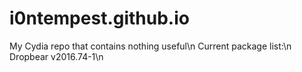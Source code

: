 # i0ntempest.github.io
My Cydia repo that contains nothing useful\n
Current package list:\n
    Dropbear v2016.74-1\n
